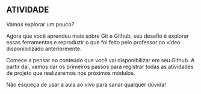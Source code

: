 ## ATIVIDADE
Vamos explorar um pouco?

Agora que você aprendeu mais sobre Git e Github,  seu desafio é explorar essas ferramentas e reproduzir o que foi feito pelo professor no vídeo disponibilizado anteriormente. 

Comece a pensar no conteúdo que você vai disponibilizar em seu Github. A partir daí, vamos dar os primeiros passos para registrar todas as atividades de projeto que realizaremos nos próximos módulos.

Não esqueça de usar a aula ao vivo para sanar qualquer dúvida!